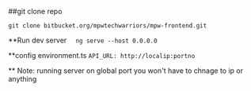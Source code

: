 ##git clone repo

`git clone bitbucket.org/mpwtechwarriors/mpw-frontend.git`

**Run dev server
`  ng serve --host 0.0.0.0`

  **config environment.ts 
   `API_URL: http://localip:portno`
   
   
** Note: running server on global port you won't have to chnage to ip or anything


